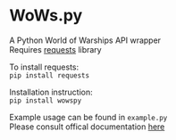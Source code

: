 # WoWs.py
A  Python World of Warships API wrapper  
Requires [requests](http://docs.python-requests.org/en/master/) library    

To install requests:  
``pip install requests``    

Installation instruction:  
``pip install wowspy``    

Example usage can be found in ``example.py``  
Please consult offical documentation [here](https://developers.wargaming.net/reference)
